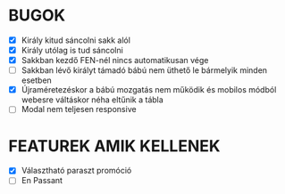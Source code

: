 # BUGOK

- [x] Király kitud sáncolni sakk alól
- [x] Király utólag is tud sáncolni
- [x] Sakkban kezdő FEN-nél nincs automatikusan vége
- [ ] Sakkban lévő királyt támadó bábú nem üthető le bármelyik minden esetben
- [x] Újraméretezéskor a bábú mozgatás nem működik és mobilos módból webesre váltáskor néha eltűnik a tábla
- [ ] Modal nem teljesen responsive

# FEATUREK AMIK KELLENEK

- [x] Választható paraszt promóció
- [ ] En Passant
